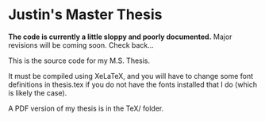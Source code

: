 Justin's Master Thesis
=============

**The code is currently a little sloppy and poorly documented.** Major revisions will be coming soon. Check back...

This is the source code for my M.S. Thesis.

It must be compiled using XeLaTeX, and you will have to change some font definitions in thesis.tex if you do not have the fonts installed that I do (which is likely the case).

A PDF version of my thesis is in the TeX/ folder.

